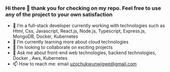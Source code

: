 ### Hi there 👋 thank you for checking on my repo. Feel free to use any of the project to your own satisfaction


- 🔭 I’m a full-stack developer currently working with technologies such as Html, Css, Javascript, React.js, Node.js, Typescript, Express.js, MongoDB, Docker, Kubernetes
- 🌱 I’m currently learning more about cloud technologies 
- 👯 I’m looking to collaborate on exciting projects
- 💬 Ask me about front-end web technologies, backend technologies, Docker , Aws, Kubernetes
- 📫 How to reach me: email uzochukwunwigwe@gmail.com


<!--
**juzoace/juzoace** is a ✨ _special_ ✨ repository because its `README.md` (this file) appears on your GitHub profile.

-->
